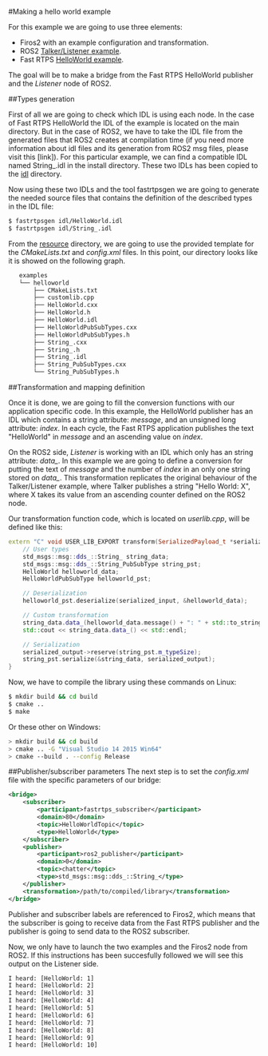 #Making a hello world example

For this example we are going to use three elements:
* Firos2 with an example configuration and transformation.
* ROS2 [Talker/Listener example](https://github.com/ros2/ros2/wiki/Linux-Development-Setup#try-some-examples).
* Fast RTPS [HelloWorld example](https://github.com/eProsima/Fast-RTPS/tree/master/examples/C%2B%2B/HelloWorldExample).

The goal will be to make a bridge from the Fast RTPS HelloWorld publisher and the *Listener* node of ROS2.

##Types generation

First of all we are going to check which IDL is using each node. In the case of Fast RTPS HelloWorld the IDL of the example is located on the main directory. But in the case of ROS2, we have to take the IDL file from the generated files that ROS2 creates at compilation time (if you need more information about idl files and its generation from ROS2 msg files, please visit this [link]). For this particular example, we can find a compatible IDL named String_.idl in the install directory. These two IDLs has been copied to the [idl](idl) directory.

Now using these two IDLs and the tool fastrtpsgen we are going to generate the needed source files that contains the definition of the described types in the IDL file:

``` bash
$ fastrtpsgen idl/HelloWorld.idl
$ fastrtpsgen idl/String_.idl
```

From the [resource](../../resource) directory, we are going to use the provided template for the *CMakeLists.txt* and *config.xml* files. In this point, our directory looks like it is showed on the following graph.

``` bash
   examples
   └── helloworld
	   ├── CMakeLists.txt
	   ├── customlib.cpp
	   ├── HelloWorld.cxx
	   ├── HelloWorld.h
	   ├── HelloWorld.idl
	   ├── HelloWorldPubSubTypes.cxx
	   ├── HelloWorldPubSubTypes.h
	   ├── String_.cxx
	   ├── String_.h
	   ├── String_.idl
	   ├── String_PubSubTypes.cxx
	   └── String_PubSubTypes.h
```

##Transformation and mapping definition

Once it is done, we are going to fill the conversion functions with our application specific code. In this example, the HelloWorld publisher has an IDL which contains a string attribute: *message*, and an unsigned long attribute: *index*. In each cycle, the Fast RTPS application publishes the text "HelloWorld" in *message* and an ascending value on *index*.

On the ROS2 side, *Listener* is working with an IDL which only has an string attribute: *data_*. In this example we are going to define a conversion for putting the text of *message* and the number of *index* in an only one string stored on *data_*. This transformation replicates the original behaviour of the Talker/Listener example, where Talker publishes a string "Hello World: X", where X takes its value from an ascending counter defined on the ROS2 node.

Our transformation function code, which is located on *userlib.cpp*, will be defined like this:

``` cpp
extern "C" void USER_LIB_EXPORT transform(SerializedPayload_t *serialized_input, SerializedPayload_t *serialized_output){
	// User types
	std_msgs::msg::dds_::String_ string_data;
	std_msgs::msg::dds_::String_PubSubType string_pst;
	HelloWorld helloworld_data;
	HelloWorldPubSubType helloworld_pst;

	// Deserialization
	helloworld_pst.deserialize(serialized_input, &helloworld_data);

	// Custom transformation
	string_data.data_(helloworld_data.message() + ": " + std::to_string(helloworld_data.index()));
	std::cout << string_data.data_() << std::endl;

	// Serialization
	serialized_output->reserve(string_pst.m_typeSize);
	string_pst.serialize(&string_data, serialized_output);
}
```

Now, we have to compile the library using these commands on Linux:

``` bash
$ mkdir build && cd build
$ cmake ..
$ make
```

Or these other on Windows:

``` bash
> mkdir build && cd build
> cmake .. -G "Visual Studio 14 2015 Win64"
> cmake --build . --config Release
```


##Publisher/subscriber parameters
The next step is to set the *config.xml* file with the specific parameters of our bridge:

``` xml
<bridge>
	<subscriber>
		<participant>fastrtps_subscriber</participant>
		<domain>80</domain>
		<topic>HelloWorldTopic</topic>
		<type>HelloWorld</type>
	</subscriber>
	<publisher>
		<participant>ros2_publisher</participant>
		<domain>0</domain>
		<topic>chatter</topic>
		<type>std_msgs::msg::dds_::String_</type>
	</publisher>
	<transformation>/path/to/compiled/library</transformation>
</bridge>
```

Publisher and subscriber labels are referenced to Firos2, which means that the subscriber is going to receive data from the Fast RTPS publisher and the publisher is going to send data to the ROS2 subscriber.

Now, we only have to launch the two examples and the Firos2 node from ROS2. If this instructions has been succesfully followed we will see this output on the Listener side.

``` bash
I heard: [HelloWorld: 1]
I heard: [HelloWorld: 2]
I heard: [HelloWorld: 3]
I heard: [HelloWorld: 4]
I heard: [HelloWorld: 5]
I heard: [HelloWorld: 6]
I heard: [HelloWorld: 7]
I heard: [HelloWorld: 8]
I heard: [HelloWorld: 9]
I heard: [HelloWorld: 10]
```
